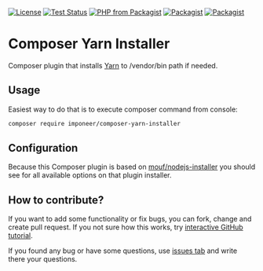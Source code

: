 [![License](https://img.shields.io/github/license/imponeer/composer-yarn-installer.svg?maxAge=2592000)](LICENSE) [![Test Status](https://travis-ci.org/imponeer/composer-yarn-installer.svg?branch=master)](https://travis-ci.org/imponeer/composer-yarn-installer) [![PHP from Packagist](https://img.shields.io/packagist/php-v/imponeer/composer-yarn-installer.svg)](https://php.net) 
[![Packagist](https://img.shields.io/packagist/v/imponeer/composer-yarn-installer.svg)](https://packagist.org/packages/imponeer/composer-yarn-installer) 
[![Packagist](https://img.shields.io/packagist/dm/imponeer/composer-yarn-installer.svg)](https://packagist.org/packages/imponeer/composer-yarn-installer)

# Composer Yarn Installer

Composer plugin that installs [Yarn](https://yarnpkg.com/) to /vendor/bin path if needed.

## Usage
 
Easiest way to do that is to execute composer command from console:

```bash
composer require imponeer/composer-yarn-installer
```

## Configuration

Because this Composer plugin is based on [mouf/nodejs-installer](https://packagist.org/packages/mouf/nodejs-installer) you should see for all available options on that plugin installer.

## How to contribute?

If you want to add some functionality or fix bugs, you can fork, change and create pull request. If you not sure how this works, try [interactive GitHub tutorial](https://try.github.io).

If you found any bug or have some questions, use [issues tab](https://github.com/imponeer/composer-yarn-installer/issues) and write there your questions.
